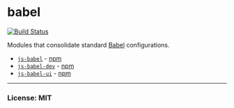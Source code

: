 # babel
[![Build Status](https://travis-ci.org/philcockfield/babel.svg?branch=master)](https://travis-ci.org/philcockfield/babel)

Modules that consolidate standard [Babel](https://babeljs.io/) configurations.

- [`js-babel`](https://github.com/philcockfield/babel/tree/master/js-babel) - [npm](https://www.npmjs.com/package/js-babel)
- [`js-babel-dev`](https://github.com/philcockfield/babel/tree/master/js-babel-dev) -  [npm](https://www.npmjs.com/package/js-babel-dev)
- [`js-babel-ui`](https://github.com/philcockfield/babel/tree/master/js-babel-ui) -  [npm](https://www.npmjs.com/package/js-babel-ui)



---
### License: MIT
